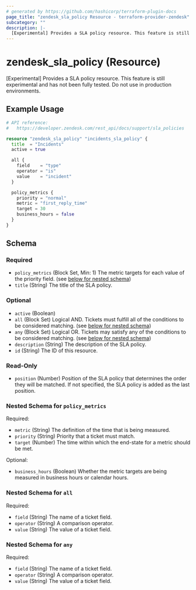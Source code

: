 ```yaml
---
# generated by https://github.com/hashicorp/terraform-plugin-docs
page_title: "zendesk_sla_policy Resource - terraform-provider-zendesk"
subcategory: ""
description: |-
  [Experimental] Provides a SLA policy resource. This feature is still experimental and has not been fully tested. Do not use in production environments.
---
```


# zendesk_sla_policy (Resource)

[Experimental] Provides a SLA policy resource. This feature is still experimental and has not been fully tested. Do not use in production environments.

## Example Usage

```terraform
# API reference:
#   https://developer.zendesk.com/rest_api/docs/support/sla_policies

resource "zendesk_sla_policy" "incidents_sla_policy" {
  title  = "Incidents"
  active = true

  all {
    field    = "type"
    operator = "is"
    value    = "incident"
  }

  policy_metrics {
    priority = "normal"
    metric = "first_reply_time"
    target = 30
    business_hours = false
  }
}
```

<!-- schema generated by tfplugindocs -->
## Schema

### Required

- `policy_metrics` (Block Set, Min: 1) The metric targets for each value of the priority field. (see [below for nested schema](#nestedblock--policy_metrics))
- `title` (String) The title of the SLA policy.

### Optional

- `active` (Boolean)
- `all` (Block Set) Logical AND. Tickets must fulfill all of the conditions to be considered matching. (see [below for nested schema](#nestedblock--all))
- `any` (Block Set) Logical OR. Tickets may satisfy any of the conditions to be considered matching. (see [below for nested schema](#nestedblock--any))
- `description` (String) The description of the SLA policy.
- `id` (String) The ID of this resource.

### Read-Only

- `position` (Number) Position of the SLA policy that determines the order they will be matched. If not specified, the SLA policy is added as the last position.

<a id="nestedblock--policy_metrics"></a>
### Nested Schema for `policy_metrics`

Required:

- `metric` (String) The definition of the time that is being measured.
- `priority` (String) Priority that a ticket must match.
- `target` (Number) The time within which the end-state for a metric should be met.

Optional:

- `business_hours` (Boolean) Whether the metric targets are being measured in business hours or calendar hours.


<a id="nestedblock--all"></a>
### Nested Schema for `all`

Required:

- `field` (String) The name of a ticket field.
- `operator` (String) A comparison operator.
- `value` (String) The value of a ticket field.


<a id="nestedblock--any"></a>
### Nested Schema for `any`

Required:

- `field` (String) The name of a ticket field.
- `operator` (String) A comparison operator.
- `value` (String) The value of a ticket field.


